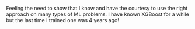 Feeling the need to show that I know and have the courtesy to use the right approach on many types of ML problems. I have known XGBoost for a while but the last time I trained one was 4 years ago!
